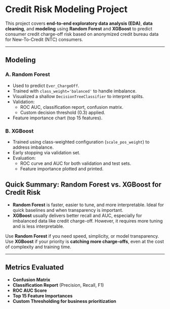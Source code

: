 # Credit Risk Modeling Project

This project covers **end-to-end exploratory data analysis (EDA)**, **data cleaning**, and **modeling** using **Random Forest** and **XGBoost** to predict consumer credit charge-off risk based on anonymized credit bureau data for New-To-Credit (NTC) consumers.

---
##  Modeling
### A. Random Forest
- Used to predict `Ever_ChargeOff`.
- Trained with `class_weight='balanced'` to handle imbalance.
- Visualized a shallow `DecisionTreeClassifier` to interpret splits.
- Validation:
  - ROC AUC, classification report, confusion matrix.
  - Custom decision threshold (0.3) applied.
- Feature importance chart (top 15 features).

### B. XGBoost
- Trained using class-weighted configuration (`scale_pos_weight`) to address imbalance.
- Early stopping via validation set.
- Evaluation:
  - ROC curve and AUC for both validation and test sets.
  - Feature importance plotted and printed.
## Quick Summary: Random Forest vs. XGBoost for Credit Risk
- **Random Forest** is faster, easier to tune, and more interpretable. Ideal for quick baselines and when transparency is important.
- **XGBoost** usually delivers better recall and AUC, especially for imbalanced data like credit charge-off. However, it requires more tuning and is less interpretable.

Use **Random Forest** if you need speed, simplicity, or model transparency.  
Use **XGBoost** if your priority is **catching more charge-offs**, even at the cost of complexity and training time.

---
## Metrics Evaluated
- **Confusion Matrix**
- **Classification Report** (Precision, Recall, F1)
- **ROC AUC Score**
- **Top 15 Feature Importances**
- **Custom Thresholding for business prioritization**

